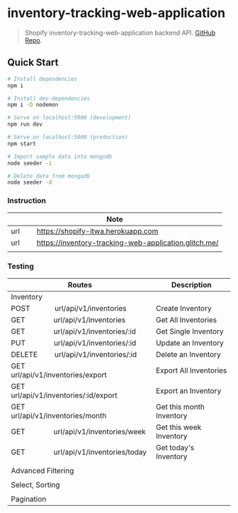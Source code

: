 # inventory-tracking-web-application

> Shopify inventory-tracking-web-application backend API. [GitHub Repo](https://github.com/oyedotunsodiq045/inventory-tracking-web-application).

## Quick Start

```bash
# Install dependencies
npm i

# Install dev-dependencies
npm i -D nodemon

# Serve on localhost:5000 (development)
npm run dev

# Serve on localhost:5000 (production)
npm start

# Import sample data into mongodb
node seeder -i

# Delete data from mongodb
node seeder -d
```

### Instruction

| Note                                                                                                    |
| ------------------------------------------------------------------------------------------------------- |
| url &nbsp; &nbsp; &nbsp; &nbsp; https://shopify-itwa.herokuapp.com                                      |
| url &nbsp; &nbsp; &nbsp; &nbsp; https://inventory-tracking-web-application.glitch.me/                   |
|                                                                                                         |
### Testing

| Routes                                                                                           | Description                  |
| ------------------------------------------------------------------------------------------------ | ---------------------------- |
| Inventory                                                                                        |                              |
| POST &nbsp; &nbsp; &nbsp; &nbsp; &nbsp; &nbsp; url/api/v1/inventories                            | Create Inventory             |
| GET &nbsp; &nbsp; &nbsp; &nbsp; &nbsp; &nbsp; &nbsp; url/api/v1/inventories                      | Get All Inventories          |
| GET &nbsp; &nbsp; &nbsp; &nbsp; &nbsp; &nbsp; &nbsp; url/api/v1/inventories/:id                  | Get Single Inventory         |
| PUT &nbsp; &nbsp; &nbsp; &nbsp; &nbsp; &nbsp; &nbsp; url/api/v1/inventories/:id                  | Update an Inventory          |
| DELETE &nbsp; &nbsp; &nbsp; &nbsp; url/api/v1/inventories/:id                                    | Delete an Inventory          |
| GET &nbsp; &nbsp; &nbsp; &nbsp; &nbsp; &nbsp; &nbsp; url/api/v1/inventories/export               | Export All Inventories       |
| GET &nbsp; &nbsp; &nbsp; &nbsp; &nbsp; &nbsp; &nbsp; url/api/v1/inventories/:id/export           | Export an Inventory          |
| GET &nbsp; &nbsp; &nbsp; &nbsp; &nbsp; &nbsp; &nbsp; url/api/v1/inventories/month                | Get this month Inventory     |
| GET &nbsp; &nbsp; &nbsp; &nbsp; &nbsp; &nbsp; &nbsp; url/api/v1/inventories/week                 | Get this week Inventory      |
| GET &nbsp; &nbsp; &nbsp; &nbsp; &nbsp; &nbsp; &nbsp; url/api/v1/inventories/today                | Get today's Inventory        |
|                                                                                                  |                              |
| Advanced Filtering                                                                               |                              |
|                                                                                                  |                              |
| Select, Sorting                                                                                  |                              |
|                                                                                                  |                              |
| Pagination                                                                                       |                              |
